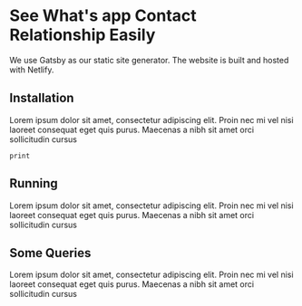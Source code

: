 # See What's app Contact Relationship Easily

We use Gatsby as our static site generator. The website is built and hosted with
Netlify.

## Installation

Lorem ipsum dolor sit amet, consectetur adipiscing elit. Proin nec mi vel nisi laoreet consequat eget quis purus. Maecenas a nibh sit amet orci sollicitudin cursus
```
print
```

## Running
Lorem ipsum dolor sit amet, consectetur adipiscing elit. Proin nec mi vel nisi laoreet consequat eget quis purus. Maecenas a nibh sit amet orci sollicitudin cursus

## Some Queries
Lorem ipsum dolor sit amet, consectetur adipiscing elit. Proin nec mi vel nisi laoreet consequat eget quis purus. Maecenas a nibh sit amet orci sollicitudin cursus